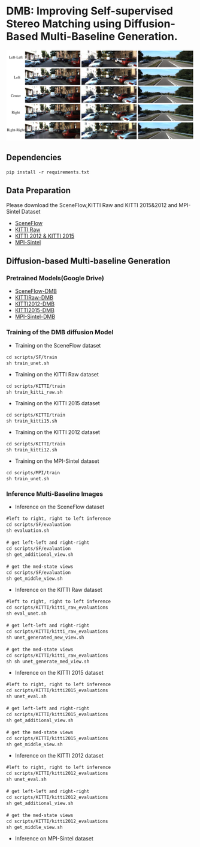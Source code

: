 # DMB: Improving Self-supervised Stereo Matching using Diffusion-Based Multi-Baseline Generation.

![extented_view_on_kitti](./figures/teaser02.png)

## Dependencies 
```
pip install -r requirements.txt
```  


## Data Preparation  
Please download the SceneFlow,KITTI Raw and KITTI 2015&2012 and MPI-Sintel Dataset 

- [SceneFlow](https://lmb.informatik.uni-freiburg.de/resources/datasets/SceneFlowDatasets.en.html) 
- [KITTI Raw](https://www.cvlibs.net/datasets/kitti/raw_data.php) 
- [KITTI 2012 & KITTI 2015](https://www.cvlibs.net/datasets/kitti/eval_scene_flow.php?benchmark=stereo) 
- [MPI-Sintel](http://sintel.is.tue.mpg.de/) 

## Diffusion-based Multi-baseline Generation
### Pretrained Models(Google Drive)
- [SceneFlow-DMB](https://drive.google.com/drive/folders/1Yc2RNc8TdwPe84T5cEiYbG8QKAt1p7j-?usp=sharing)
- [KITTIRaw-DMB](https://drive.google.com/drive/folders/1p1vhvANOeYjGkSfc53O-EEbgKCfc3cN7?usp=sharing)
- [KITTI2012-DMB](https://drive.google.com/drive/folders/1wFA1QNnQie_hjf-HUnjqJhF0JrCLqBn9?usp=sharing)
- [KITTI2015-DMB](https://drive.google.com/drive/folders/1yw_Bcy-cLSenJtNh68Jh5HlW0kaz1ola?usp=sharing)
- [MPI-Sintel-DMB](https://drive.google.com/drive/folders/1ewx0RNsJSjf4NXt8d9Zh9Lnv660zZPOz?usp=sharing)

### Training of the DMB diffusion Model
- Training on the SceneFlow dataset 
```
cd scripts/SF/train 
sh train_unet.sh
``` 

- Training on the KITTI Raw dataset 
```
cd scripts/KITTI/train
sh train_kitti_raw.sh
``` 
- Training on the KITTI 2015 dataset 
```
cd scripts/KITTI/train
sh train_kitti15.sh
``` 
- Training on the KITTI 2012 dataset 
```
cd scripts/KITTI/train
sh train_kitti12.sh
``` 

- Training on the MPI-Sintel dataset 
```
cd scripts/MPI/train 
sh train_unet.sh
``` 

### Inference Multi-Baseline Images
- Inference on the SceneFlow dataset
```
#left to right, right to left inference
cd scripts/SF/evaluation
sh evaluation.sh

# get left-left and right-right
cd scripts/SF/evaluation
sh get_additional_view.sh

# get the med-state views
cd scripts/SF/evaluation
sh get_middle_view.sh

```

- Inference on the KITTI Raw dataset 

```
#left to right, right to left inference
cd scripts/KITTI/kitti_raw_evaluations
sh eval_unet.sh

# get left-left and right-right
cd scripts/KITTI/kitti_raw_evaluations
sh unet_generated_new_view.sh

# get the med-state views
cd scripts/KITTI/kitti_raw_evaluations
sh sh unet_generate_med_view.sh

```

- Inference on the KITTI 2015 dataset 
```
#left to right, right to left inference
cd scripts/KITTI/kitti2015_evaluations
sh unet_eval.sh

# get left-left and right-right
cd scripts/KITTI/kitti2015_evaluations
sh get_additional_view.sh

# get the med-state views
cd scripts/KITTI/kitti2015_evaluations
sh get_middle_view.sh

```

- Inference on the KITTI 2012 dataset
```
#left to right, right to left inference
cd scripts/KITTI/kitti2012_evaluations
sh unet_eval.sh

# get left-left and right-right
cd scripts/KITTI/kitti2012_evaluations
sh get_additional_view.sh

# get the med-state views
cd scripts/KITTI/kitti2012_evaluations
sh get_middle_view.sh

```
- Inference on MPI-Sintel dataset 
```
```


